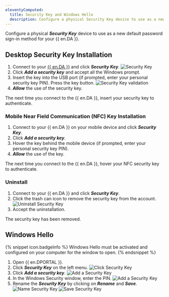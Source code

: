```yaml
---
eleventyComputed:
  title: Security Key and Windows Hello
  description: Configure a physical Security Key device to use as a new default password sign-in method for your {{ en.DA }}.
---
```

Configure a physical ***Security Key*** device to use as a new default password sign-in method for your {{ en.DA }}.

## Desktop Security Key Installation

1. Connect to your [{{ en.DA }}](https://portal.devolutions.com/) and click ***Security Key***.
![Security Key](https://cdnweb.devolutions.net/docs/en/cloud/Cloud4018.png)
1. Click ***Add a security key*** and accept all the Windows prompt.
1. Insert the key into the USB port (if prompted, enter your personal security key PIN). Press the key button.
![Security Key validation](https://cdnweb.devolutions.net/docs/en/cloud/Cloud4019.png)
1. ***Allow*** the use of the security key.

The next time you connect to the {{ en.DA }}, insert your security key to authenticate.

### Mobile Near Field Communication (NFC) Key Installation

1. Connect to your {{ en.DA }} on your mobile device and click ***Security Key***.
1. Click ***Add a security key***.
1. Hover the key behind the mobile device (if prompted, enter your personal security key PIN).
1. ***Allow*** the use of the key.

The next time you connect to the {{ en.DA }}, hover your NFC security key to authenticate.

### Uninstall

1. Connect to your {{ en.DA }} and click ***Security Key***.
1. Click the trash can icon to remove the security key from the account.
![Uninstall Security Key](https://cdnweb.devolutions.net/docs/en/cloud/Cloud4081.png)
1. Accept the uninstallation.

The security key has been removed.
## Windows Hello

{% snippet icon.badgeInfo %}
Windows Hello must be activated and configured on your computer for the window to open.
{% endsnippet %}

1.	Open {{ en.DPORTAL }}.
1.	Click ***Security Key*** on the left menu.
![Click Security Key](https://cdnweb.devolutions.net/docs/en/cloud/Cloud4076.png)
1. Click ***Add a security key***.
![Add a Security Key](https://cdnweb.devolutions.net/docs/en/cloud/Cloud2003.png)
1. In the Windows Security window, enter the PIN.
![Add a Security Key](https://cdnweb.devolutions.net/docs/en/cloud/Cloud2006.png)
1. Rename the ***Security Key*** by clicking on ***Rename*** and ***Save***.
![Name Security Key](https://cdnweb.devolutions.net/docs/en/cloud/Cloud2004.png)
![Save Security Key](https://cdnweb.devolutions.net/docs/en/cloud/Cloud2005.png)
